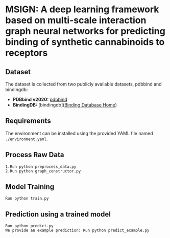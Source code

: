 # MSIGN: A deep learning framework based on multi-scale interaction graph neural networks for predicting binding of synthetic cannabinoids to receptors

## Dataset
The dataset is collected from two publicly available datasets, pdbbind and bindingdb:
- **PDBbind v2020:** [pdbbind](http://www.pdbbind.org.cn/download.php)
- **BindingDB:** [bindingdb]([Binding Database Home](https://www.bindingdb.org/rwd/bind/index.jsp))


## Requirements  
The environment can be installed using the provided YAML file named `./environment.yaml`.


## Process Raw Data
	1.Run python preprocess_data.py
	2.Run python graph_constructor.py


## Model Training
	Run python train.py

## Prediction using a trained model
	Run python predict.py
	We provide an example prediction: Run python predict_example.py







